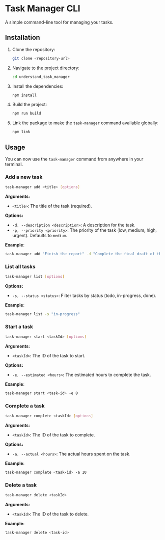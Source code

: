 # Task Manager CLI

A simple command-line tool for managing your tasks.

## Installation

1.  Clone the repository:
    ```bash
    git clone <repository-url>
    ```
2.  Navigate to the project directory:
    ```bash
    cd understand_task_manager
    ```
3.  Install the dependencies:
    ```bash
    npm install
    ```
4.  Build the project:
    ```bash
    npm run build
    ```
5.  Link the package to make the `task-manager` command available globally:
    ```bash
    npm link
    ```

## Usage

You can now use the `task-manager` command from anywhere in your terminal.

### Add a new task

```bash
task-manager add <title> [options]
```

**Arguments:**
-   `<title>`: The title of the task (required).

**Options:**
-   `-d, --description <description>`: A description for the task.
-   `-p, --priority <priority>`: The priority of the task (low, medium, high, urgent). Defaults to `medium`.

**Example:**
```bash
task-manager add "Finish the report" -d "Complete the final draft of the quarterly report" -p "high"
```

### List all tasks

```bash
task-manager list [options]
```

**Options:**
-   `-s, --status <status>`: Filter tasks by status (todo, in-progress, done).

**Example:**
```bash
task-manager list -s "in-progress"
```

### Start a task

```bash
task-manager start <taskId> [options]
```

**Arguments:**
-   `<taskId>`: The ID of the task to start.

**Options:**
-   `-e, --estimated <hours>`: The estimated hours to complete the task.

**Example:**
```bash
task-manager start <task-id> -e 8
```

### Complete a task

```bash
task-manager complete <taskId> [options]
```

**Arguments:**
-   `<taskId>`: The ID of the task to complete.

**Options:**
-   `-a, --actual <hours>`: The actual hours spent on the task.

**Example:**
```bash
task-manager complete <task-id> -a 10
```

### Delete a task

```bash
task-manager delete <taskId>
```

**Arguments:**
-   `<taskId>`: The ID of the task to delete.

**Example:**
```bash
task-manager delete <task-id>
```
